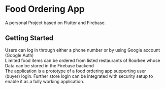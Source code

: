 # Food Ordering App
A personal Project based on Flutter and Firebase.
## Getting Started
Users can log in through either a phone number or by using Google account (Google Auth)<br>
Limited food items can be ordered from listed restaurants of Roorkee whose Data can be stored in the Firebase backend<br>
The application is a prototype of a food ordering app supporting user (buyer) login. Further store login can be integrated with security setup to enable it as a fully working application.
